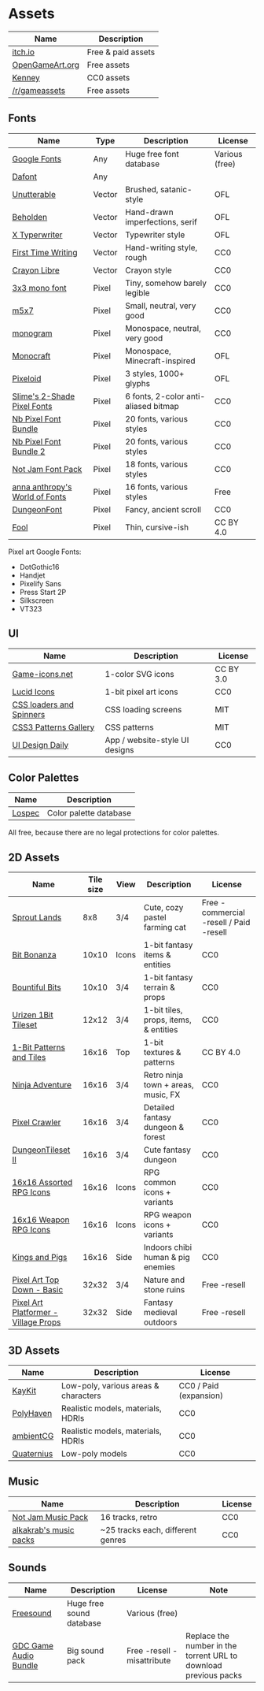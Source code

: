 # Assets
| Name                                                      | Description        |
| --------------------------------------------------------- | ------------------ |
| [itch.io](https://itch.io/game-assets)                    | Free & paid assets |
| [OpenGameArt.org](https://opengameart.org/)               | Free assets        |
| [Kenney](https://kenney.nl/)                              | CC0 assets         |
| [/r/gameassets](https://www.reddit.com/r/gameassets/top/) | Free assets        |

## Fonts
| Name                                                                                    | Type   | Description                          | License        |
| --------------------------------------------------------------------------------------- | ------ | ------------------------------------ | -------------- |
| [Google Fonts](https://fonts.google.com/)                                               | Any    | Huge free font database              | Various (free) |
| [Dafont](https://www.dafont.com/)                                                       | Any    |                                      |                |
| [Unutterable](https://ggbot.itch.io/unutterable-font)                                   | Vector | Brushed, satanic-style               | OFL            |
| [Beholden](https://amorphous.itch.io/beholden)                                          | Vector | Hand-drawn imperfections, serif      | OFL            |
| [X Typerwriter](https://ggbot.itch.io/x-typewriter-font)                                | Vector | Typewriter style                     | OFL            |
| [First Time Writing](https://ggbot.itch.io/first-time-writing-font)                     | Vector | Hand-writing style, rough            | CC0            |
| [Crayon Libre](https://ggbot.itch.io/crayon-libre-font)                                 | Vector | Crayon style                         | CC0            |
| [3x3 mono font](https://ggbot.itch.io/3x3-mono-font)                                    | Pixel  | Tiny, somehow barely legible         | CC0            |
| [m5x7](https://managore.itch.io/m5x7)                                                   | Pixel  | Small, neutral, very good            | CC0            |
| [monogram](https://datagoblin.itch.io/monogram)                                         | Pixel  | Monospace, neutral, very good        | CC0            |
| [Monocraft](https://idreesinc.itch.io/monocraft)                                        | Pixel  | Monospace, Minecraft-inspired        | OFL            |
| [Pixeloid](https://ggbot.itch.io/pixeloid-font)                                         | Pixel  | 3 styles, 1000+ glyphs               | OFL            |
| [Slime's 2-Shade Pixel Fonts](https://pleeze.itch.io/slimesfonts)                       | Pixel  | 6 fonts, 2-color anti-aliased bitmap | CC0            |
| [Nb Pixel Font Bundle](https://nimblebeastscollective.itch.io/nb-pixel-font-bundle)     | Pixel  | 20 fonts, various styles             | CC0            |
| [Nb Pixel Font Bundle 2](https://nimblebeastscollective.itch.io/nb-pixel-font-bundle-2) | Pixel  | 20 fonts, various styles             | CC0            |
| [Not Jam Font Pack](https://not-jam.itch.io/not-jam-font-pack)                          | Pixel  | 18 fonts, various styles             | CC0            |
| [anna anthropy's World of Fonts](https://w.itch.io/world-of-fonts)                      | Pixel  | 16 fonts, various styles             | Free           |
| [DungeonFont](https://vrtxrry.itch.io/dungeonfont)                                      | Pixel  | Fancy, ancient scroll                | CC0            |
| [Fool](https://arcade.itch.io/fool)                                                     | Pixel  | Thin, cursive-ish                    | CC BY 4.0      |

Pixel art Google Fonts:
- DotGothic16
- Handjet
- Pixelify Sans
- Press Start 2P
- Silkscreen
- VT323

## UI
| Name                                                             | Description                    | License   |
| ---------------------------------------------------------------- | ------------------------------ | --------- |
| [Game-icons.net](https://game-icons.net/)                        | 1-color SVG icons              | CC BY 3.0 |
| [Lucid Icons](https://leo-red.itch.io/lucid-icon-pack)           | 1-bit pixel art icons          | CC0       |
| [CSS loaders and Spinners](https://cssloaders.github.io/)        | CSS loading screens            | MIT       |
| [CSS3 Patterns Gallery](https://projects.verou.me/css3patterns/) | CSS patterns                   | MIT       |
| [UI Design Daily](https://www.uidesigndaily.com/)                | App / website-style UI designs | CC0       |

## Color Palettes
| Name                                      | Description            |
| ----------------------------------------- | ---------------------- |
| [Lospec](https://lospec.com/palette-list) | Color palette database |

All free, because there are no legal protections for color palettes.

## 2D Assets
| Name                                                                                              | Tile size | View  | Description                           | License                                 |
| ------------------------------------------------------------------------------------------------- | --------- | ----- | ------------------------------------- | --------------------------------------- |
| [Sprout Lands](https://cupnooble.itch.io/sprout-lands-asset-pack)                                 | 8x8       | 3/4   | Cute, cozy pastel farming cat         | Free -commercial -resell / Paid -resell |
| [Bit Bonanza](https://v3x3d.itch.io/bit-bonanza)                                                  | 10x10     | Icons | 1-bit fantasy items & entities        | CC0                                     |
| [Bountiful Bits](https://v3x3d.itch.io/bountiful-bits)                                            | 10x10     | 3/4   | 1-bit fantasy terrain & props         | CC0                                     |
| [Urizen 1Bit Tileset](https://vurmux.itch.io/urizen-onebit-tileset)                               | 12x12     | 3/4   | 1-bit tiles, props, items, & entities | CC0                                     |
| [1-Bit Patterns and Tiles](https://piiixl.itch.io/1-bit-patterns-and-tiles)                       | 16x16     | Top   | 1-bit textures & patterns             | CC BY 4.0                               |
| [Ninja Adventure](https://pixel-boy.itch.io/ninja-adventure-asset-pack)                           | 16x16     | 3/4   | Retro ninja town + areas, music, FX   | CC0                                     |
| [Pixel Crawler](https://anokolisa.itch.io/dungeon-crawler-pixel-art-asset-pack)                   | 16x16     | 3/4   | Detailed fantasy dungeon & forest     | CC0                                     |
| [DungeonTileset II](https://0x72.itch.io/dungeontileset-ii)                                       | 16x16     | 3/4   | Cute fantasy dungeon                  | CC0                                     |
| [16x16 Assorted RPG Icons](https://merchant-shade.itch.io/16x16-mixed-rpg-icons)                  | 16x16     | Icons | RPG common icons + variants           | CC0                                     |
| [16x16 Weapon RPG Icons](https://merchant-shade.itch.io/free-16x16-weapon-rpg-icons)              | 16x16     | Icons | RPG weapon icons + variants           | CC0                                     |
| [Kings and Pigs](https://pixelfrog-assets.itch.io/kings-and-pigs)                                 | 16x16     | Side  | Indoors chibi human & pig enemies     | CC0                                     |
| [Pixel Art Top Down - Basic](https://cainos.itch.io/pixel-art-top-down-basic)                     | 32x32     | 3/4   | Nature and stone ruins                | Free -resell                            |
| [Pixel Art Platformer - Village Props](https://cainos.itch.io/pixel-art-platformer-village-props) | 32x32     | Side  | Fantasy medieval outdoors             | Free -resell                            |

## 3D Assets
| Name                                            | Description                          | License                |
| ----------------------------------------------- | ------------------------------------ | ---------------------- |
| [KayKit](https://kaylousberg.itch.io/)          | Low-poly, various areas & characters | CC0 / Paid (expansion) |
| [PolyHaven](https://polyhaven.com/)             | Realistic models, materials, HDRIs   | CC0                    |
| [ambientCG](https://ambientcg.com/)             | Realistic models, materials, HDRIs   | CC0                    |
| [Quaternius](https://quaternius.com/index.html) | Low-poly models                      | CC0                    |

## Music
| Name                                                                                                    | Description                       | License |
| ------------------------------------------------------------------------------------------------------- | --------------------------------- | ------- |
| [Not Jam Music Pack](https://not-jam.itch.io/not-jam-music-pack)                                        | 16 tracks, retro                  | CC0     |
| [alkakrab's music packs](https://alkakrab.itch.io/)                                                     | ~25 tracks each, different genres | CC0     |

## Sounds
| Name                                              | Description              | License                    | Note                                                             |
| ------------------------------------------------- | ------------------------ | -------------------------- | ---------------------------------------------------------------- |
| [Freesound](https://freesound.org/)               | Huge free sound database | Various (free)             |                                                                  |
| [GDC Game Audio Bundle](https://gdc.sonniss.com/) | Big sound pack           | Free -resell -misattribute | Replace the number in the torrent URL to download previous packs |

